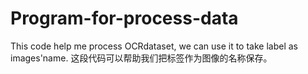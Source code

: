 # Program-for-process-data
This code help me process OCRdataset, we can use it to take label as images'name.
这段代码可以帮助我们把标签作为图像的名称保存。
